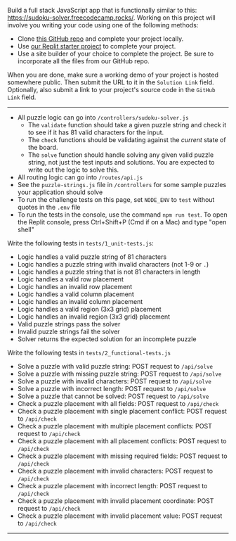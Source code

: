 <div class="challenge-instructions"><div><section id="description">
<p>Build a full stack JavaScript app that is functionally similar to this: <a href="https://sudoku-solver.freecodecamp.rocks/" rel="noopener noreferrer nofollow" target="_blank">https://sudoku-solver.freecodecamp.rocks/</a>. Working on this project will involve you writing your code using one of the following methods:</p>
<ul>
<li>Clone <a href="https://github.com/freecodecamp/boilerplate-project-sudoku-solver" rel="noopener noreferrer nofollow" target="_blank">this GitHub repo</a> and complete your project locally.</li>
<li>Use <a href="https://replit.com/github/freeCodeCamp/boilerplate-project-sudoku-solver" rel="noopener noreferrer nofollow" target="_blank">our Replit starter project</a> to complete your project.</li>
<li>Use a site builder of your choice to complete the project. Be sure to incorporate all the files from our GitHub repo.</li>
</ul>
<p>When you are done, make sure a working demo of your project is hosted somewhere public. Then submit the URL to it in the <code>Solution Link</code> field. Optionally, also submit a link to your project's source code in the <code>GitHub Link</code> field.</p>
</section></div><hr/><div><section id="instructions">
<ul>
<li>All puzzle logic can go into <code>/controllers/sudoku-solver.js</code>
<ul>
<li>The <code>validate</code> function should take a given puzzle string and check it to see if it has 81 valid characters for the input.</li>
<li>The <code>check</code> functions should be validating against the <em>current</em> state of the board.</li>
<li>The <code>solve</code> function should handle solving any given valid puzzle string, not just the test inputs and solutions. You are expected to write out the logic to solve this.</li>
</ul>
</li>
<li>All routing logic can go into <code>/routes/api.js</code></li>
<li>See the <code>puzzle-strings.js</code> file in <code>/controllers</code> for some sample puzzles your application should solve</li>
<li>To run the challenge tests on this page, set <code>NODE_ENV</code> to <code>test</code> without quotes in the <code>.env</code> file</li>
<li>To run the tests in the console, use the command <code>npm run test</code>. To open the Replit console, press Ctrl+Shift+P (Cmd if on a Mac) and type "open shell"</li>
</ul>
<p>Write the following tests in <code>tests/1_unit-tests.js</code>:</p>
<ul>
<li>Logic handles a valid puzzle string of 81 characters</li>
<li>Logic handles a puzzle string with invalid characters (not 1-9 or <code>.</code>)</li>
<li>Logic handles a puzzle string that is not 81 characters in length</li>
<li>Logic handles a valid row placement</li>
<li>Logic handles an invalid row placement</li>
<li>Logic handles a valid column placement</li>
<li>Logic handles an invalid column placement</li>
<li>Logic handles a valid region (3x3 grid) placement</li>
<li>Logic handles an invalid region (3x3 grid) placement</li>
<li>Valid puzzle strings pass the solver</li>
<li>Invalid puzzle strings fail the solver</li>
<li>Solver returns the expected solution for an incomplete puzzle</li>
</ul>
<p>Write the following tests in <code>tests/2_functional-tests.js</code></p>
<ul>
<li>Solve a puzzle with valid puzzle string: POST request to <code>/api/solve</code></li>
<li>Solve a puzzle with missing puzzle string: POST request to <code>/api/solve</code></li>
<li>Solve a puzzle with invalid characters: POST request to <code>/api/solve</code></li>
<li>Solve a puzzle with incorrect length: POST request to <code>/api/solve</code></li>
<li>Solve a puzzle that cannot be solved: POST request to <code>/api/solve</code></li>
<li>Check a puzzle placement with all fields: POST request to <code>/api/check</code></li>
<li>Check a puzzle placement with single placement conflict: POST request to <code>/api/check</code></li>
<li>Check a puzzle placement with multiple placement conflicts: POST request to <code>/api/check</code></li>
<li>Check a puzzle placement with all placement conflicts: POST request to <code>/api/check</code></li>
<li>Check a puzzle placement with missing required fields: POST request to <code>/api/check</code></li>
<li>Check a puzzle placement with invalid characters: POST request to <code>/api/check</code></li>
<li>Check a puzzle placement with incorrect length: POST request to <code>/api/check</code></li>
<li>Check a puzzle placement with invalid placement coordinate: POST request to <code>/api/check</code></li>
<li>Check a puzzle placement with invalid placement value: POST request to <code>/api/check</code></li>
</ul>
</section></div><hr/></div>